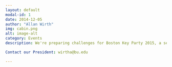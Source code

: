 ```yaml
---
layout: default
modal-id: 1
date: 2014-12-05
author: "Allan Wirth"
img: cabin.png
alt: image-alt
category: Events
description: We're preparing challenges for Boston Key Party 2015, a security jeopardy-style CTF that BUILDS helps organize. Boston Key Party will take place on February 27 to March 1, 2015. We need some help, organizing questions, and we need people to test the problems. 

Contact our President: wirtha@bu.edu

---
```

